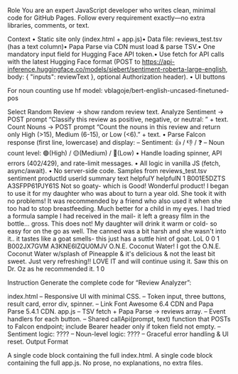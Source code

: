 Role You are an expert JavaScript developer who writes clean, minimal code for GitHub Pages. Follow every requirement exactly—no extra libraries, comments, or text.

Context • Static site only (index.html + app.js)• Data file: reviews_test.tsv (has a text column)• Papa Parse via CDN must load & parse TSV.• One mandatory input field for Hugging Face API token.• Use fetch for API calls with the latest Hugging Face format (POST to https://api-inference.huggingface.co/models/siebert/sentiment-roberta-large-english, body: { "inputs": reviewText }, optional Authorization header).
• UI buttons

For noun counting use hf model: vblagoje/bert-english-uncased-finetuned-pos

Select Random Review → show random review text.
Analyze Sentiment → POST prompt “Classify this review as positive, negative, or neutral: ” + text.
Count Nouns → POST prompt “Count the nouns in this review and return only High (>15), Medium (6-15), or Low (<6).” + text.
• Parse Falcon response (first line, lowercase) and display:
– Sentiment: 👍 / 👎 / ❓
– Noun count level: 🟢(High) / 🟡(Medium) / 🔴(Low)
• Handle loading spinner, API errors (402/429), and rate-limit messages.
• All logic in vanilla JS (fetch, async/await).
• No server-side code.
Samples from reviews_test.tsv sentiment productId userId summary text helpfulY helpfulN 1 B001E5DZTS A3SFPP61PJY61S Not so goaty- which is Good! Wonderful product! I began to use it for my daughter who was about to turn a year old. She took it with no problems! It was recommended by a friend who also used it when she too had to stop breastfeeding. Much better for a child in my eyes. I had tried a formula sample I had received in the mail- it left a greasy film in the bottle... gross. This does not! My daughter will drink it warm or cold- so easy for on the go as well. The canned was a bit harsh and she wasn't into it.. it tastes like a goat smells- this just has a suttle hint of goat. LoL 0 0 1 B002JX7GVM A3KNE6IZQU0MJV O.N.E. Coconut Water! I got the O.N.E. Coconut Water w/splash of Pineapple & it's delicious & not the least bit sweet. Just very refreshing!! LOVE IT and will continue using it. Saw this on Dr. Oz as he recommended it. 1 0

Instruction Generate the complete code for “Review Analyzer”:

index.html
– Responsive UI with minimal CSS.
– Token input, three buttons, result card, error div, spinner.
– Link Font Awesome 6.4 CDN and Papa Parse 5.4.1 CDN.
app.js
– TSV fetch + Papa Parse → reviews array.
– Event handlers for each button.
– Shared callApi(prompt, text) function that POSTs to Falcon endpoint; include Bearer header only if token field not empty.
– Sentiment logic: ???? – Noun-level logic: ???? – Graceful error handling & UI reset.
Output Format

A single code block containing the full index.html.
A single code block containing the full app.js.
No prose, no explanations, no extra files.